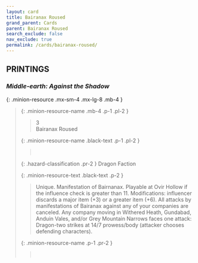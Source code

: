 ```yaml
---
layout: card
title: Bairanax Roused
grand_parent: Cards
parent: Bairanax Roused
search_exclude: false
nav_exclude: true
permalink: /cards/bairanax-roused/
---
```


## PRINTINGS


### _Middle-earth: Against the Shadow_

{: .minion-resource .mx-sm-4 .mx-lg-8 .mb-4 }
> {: .minion-resource-name .mb-4 .p-1 .pl-2 }
> > <div class="hazard-mp">3</div>
> > <div class="card-name">Bairanax Roused</div>
>
> {: .minion-resource-name .black-text .p-1 .pl-2 }
> > &nbsp;
>
> {: .hazard-classification .pr-2 }
> Dragon Faction
>
> {: .minion-resource-text .black-text .p-2 }
> > Unique. Manifestation of Bairnanax. Playable at Ovir Hollow if the influence check is greater than 11. Modifications: influencer discards a major item (+3) or a greater item (+6). All attacks by manifestations of Bairanax against any of your companies are canceled. Any company moving in Withered Heath, Gundabad, Anduin Vales, and/or Grey Mountain Narrows faces one attack: Dragon-two strikes at 14/7 prowess/body (attacker chooses defending characters). 
> 
> {: .minion-resource-name .p-1 .pr-2 }
> > <div class="card-shield"></div>
> > <div class="card-corruption-white">&nbsp;</div>

